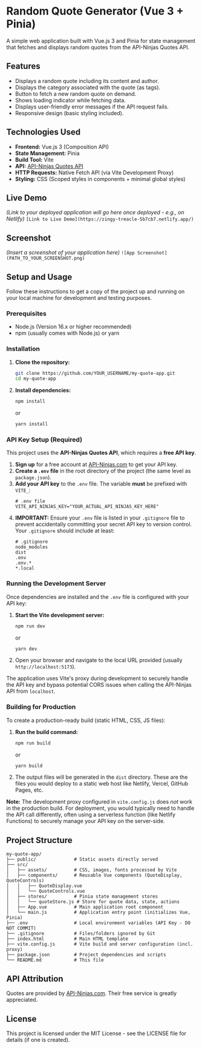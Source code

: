 # Random Quote Generator (Vue 3 + Pinia)

A simple web application built with Vue.js 3 and Pinia for state management that fetches and displays random quotes from the API-Ninjas Quotes API.

## Features

- Displays a random quote including its content and author.
- Displays the category associated with the quote (as tags).
- Button to fetch a new random quote on demand.
- Shows loading indicator while fetching data.
- Displays user-friendly error messages if the API request fails.
- Responsive design (basic styling included).

## Technologies Used

- **Frontend:** Vue.js 3 (Composition API)
- **State Management:** Pinia
- **Build Tool:** Vite
- **API:** [API-Ninjas Quotes API](https://api-ninjas.com/api/quotes)
- **HTTP Requests:** Native Fetch API (via Vite Development Proxy)
- **Styling:** CSS (Scoped styles in components + minimal global styles)

## Live Demo

_(Link to your deployed application will go here once deployed - e.g., on Netlify)_
`[Link to Live Demo](https://zingy-treacle-5b7cb7.netlify.app/)`

## Screenshot

_(Insert a screenshot of your application here)_
`![App Screenshot](PATH_TO_YOUR_SCREENSHOT.png)`

## Setup and Usage

Follow these instructions to get a copy of the project up and running on your local machine for development and testing purposes.

### Prerequisites

- Node.js (Version 16.x or higher recommended)
- npm (usually comes with Node.js) or yarn

### Installation

1.  **Clone the repository:**
    ```bash
    git clone https://github.com/YOUR_USERNAME/my-quote-app.git
    cd my-quote-app
    ```
2.  **Install dependencies:**
    ```bash
    npm install
    ```
    or
    ```bash
    yarn install
    ```

### API Key Setup (Required)

This project uses the **API-Ninjas Quotes API**, which requires a **free API key**.

1.  **Sign up** for a free account at [API-Ninjas.com](https://api-ninjas.com/) to get your API key.
2.  **Create a `.env` file** in the root directory of the project (the same level as `package.json`).
3.  **Add your API key** to the `.env` file. The variable **must** be prefixed with `VITE_`:
    ```dotenv
    # .env file
    VITE_API_NINJAS_KEY="YOUR_ACTUAL_API_NINJAS_KEY_HERE"
    ```
4.  **IMPORTANT:** Ensure your `.env` file is listed in your `.gitignore` file to prevent accidentally committing your secret API key to version control. Your `.gitignore` should include at least:
    ```gitignore
    # .gitignore
    node_modules
    dist
    .env
    .env.*
    *.local
    ```

### Running the Development Server

Once dependencies are installed and the `.env` file is configured with your API key:

1.  **Start the Vite development server:**
    ```bash
    npm run dev
    ```
    or
    ```bash
    yarn dev
    ```
2.  Open your browser and navigate to the local URL provided (usually `http://localhost:5173`).

The application uses Vite's proxy during development to securely handle the API key and bypass potential CORS issues when calling the API-Ninjas API from `localhost`.

### Building for Production

To create a production-ready build (static HTML, CSS, JS files):

1.  **Run the build command:**
    ```bash
    npm run build
    ```
    or
    ```bash
    yarn build
    ```
2.  The output files will be generated in the `dist` directory. These are the files you would deploy to a static web host like Netlify, Vercel, GitHub Pages, etc.

**Note:** The development proxy configured in `vite.config.js` does _not_ work in the production build. For deployment, you would typically need to handle the API call differently, often using a serverless function (like Netlify Functions) to securely manage your API key on the server-side.

## Project Structure

```
my-quote-app/
├── public/              # Static assets directly served
├── src/
│   ├── assets/          # CSS, images, fonts processed by Vite
│   ├── components/      # Reusable Vue components (QuoteDisplay, QuoteControls)
│   │   ├── QuoteDisplay.vue
│   │   └── QuoteControls.vue
│   ├── stores/          # Pinia state management stores
│   │   └── quoteStore.js # Store for quote data, state, actions
│   ├── App.vue          # Main application root component
│   └── main.js          # Application entry point (initializes Vue, Pinia)
├── .env                 # Local environment variables (API Key - DO NOT COMMIT)
├── .gitignore           # Files/folders ignored by Git
├── index.html           # Main HTML template
├── vite.config.js       # Vite build and server configuration (incl. proxy)
├── package.json         # Project dependencies and scripts
└── README.md            # This file
```

## API Attribution

Quotes are provided by [API-Ninjas.com](https://api-ninjas.com/). Their free service is greatly appreciated.

## License

This project is licensed under the MIT License - see the LICENSE file for details (if one is created).

